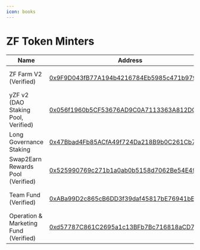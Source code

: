 ```yaml
---
icon: books
---
```


# ZF Token Minters

| Name                                  | Address                                                                                                                          | Owner                                                                                                                 |
| ------------------------------------- | -------------------------------------------------------------------------------------------------------------------------------- | --------------------------------------------------------------------------------------------------------------------- |
| ZF Farm V2 (Verified)                 | [0x9F9D043fB77A194b4216784Eb5985c471b979D67](https://era.zksync.network/address/0x9F9D043fB77A194b4216784Eb5985c471b979D67#code) | [Timelock Core 24 hours](https://era.zksync.network/address/0xcE043a95f415D7873585E92904ea11955Ba38fE5#code)          |
| yZF v2 (DAO Staking Pool, Verified)   | [0x056f1960b5CF53676AD9C0A7113363A812DC0c8e](https://era.zksync.network/address/0x056f1960b5CF53676AD9C0A7113363A812DC0c8e#code) | [Timelock Core 48 hours](https://era.zksync.network/address/0x97F03B2F6246Da8ff336f37ad3b047f7C3f74E59)               |
| Long Governance Staking               | [0x47Bbad4Fb85ACfA49f724Da218B9b0C261Cb7b4b](https://era.zksync.network/address/0x47Bbad4Fb85ACfA49f724Da218B9b0C261Cb7b4b#code) | [Timelock Core 48 hours](https://era.zksync.network/address/0x97F03B2F6246Da8ff336f37ad3b047f7C3f74E59)               |
| Swap2Earn Rewards Pool (Verified)     | [0x525990769c271b1a0ab0b5158d7062Be54E4983D](https://era.zksync.network/address/0x525990769c271b1a0ab0b5158d7062Be54E4983D#code) | [Multisig Core Wallet](https://app.safe.global/settings/setup?safe=zksync:0x0D64C4eb0547C1F51b78Fb1A53583dC9042238C0) |
| Team Fund (Verified)                  | [0xABa99D2c865cB6DD3f39daf45817bE76941bE8B7](https://era.zksync.network/address/0xABa99D2c865cB6DD3f39daf45817bE76941bE8B7#code) | [Timelock Funds 24 hours](https://era.zksync.network/address/0x4305CF9f4Ad5427D6614e7207803E2426497917A#code)         |
| Operation & Marketing Fund (Verified) | [0xd57787C861C2695a1c13BFb7Bc716818aCD7a470](https://era.zksync.network/address/0xd57787C861C2695a1c13BFb7Bc716818aCD7a470)      | [Timelock Funds 24 hours](https://era.zksync.network/address/0x4305CF9f4Ad5427D6614e7207803E2426497917A#code)         |

